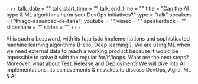 +++
talk_date = ""
talk_start_time = ""
talk_end_time = ""
title = "Can the AI hype & ML algorithms harm your DevOps initiatives?"
type = "talk"
speakers = ["thiago-assuncao-de-faria"]
youtube = ""
vimeo = ""
speakerdeck = ""
slideshare = ""
slides = ""
+++

AI is such a buzzword, with its futuristic implementations and sophisticated machine learning algorithms (Hello, Deep learning!). We are using ML when we need external data to reach a working product because it would be impossible to solve it with the regular for/if/loops. What are the next steps? Moreover, what about Test, Release and Deployment? We will dive into AI implementations, its achievements & mistakes to discuss DevOps, Agile, ML & AI.
